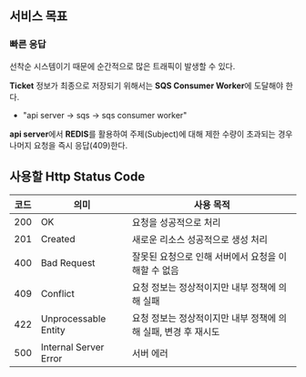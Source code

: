 ## 서비스 목표

### 빠른 응답

선착순 시스템이기 때문에 순간적으로 많은 트래픽이 발생할 수 있다.  

**Ticket** 정보가 최종으로 저장되기 위해서는 **SQS Consumer Worker**에 도달해야 한다.  
- "api server → sqs → sqs consumer worker"

**api server**에서 **REDIS**를 활용하여 주제(Subject)에 대해 제한 수량이 초과되는 경우 나머지 요청을 즉시 응답(409)한다.

## 사용할 Http Status Code

| 코드  | 의미                    | 사용 목적                                |
|-----|-----------------------|--------------------------------------|
| 200 | OK                    | 요청을 성공적으로 처리                         |
| 201 | Created               | 새로운 리소스 성공적으로 생성 처리                  |
| 400 | Bad Request           | 잘못된 요청으로 인해 서버에서 요청을 이해할 수 없음        |
| 409 | Conflict              | 요청 정보는 정상적이지만 내부 정책에 의해 실패           |
| 422 | Unprocessable Entity  | 요청 정보는 정상적이지만 내부 정책에 의해 실패, 변경 후 재시도 |
| 500 | Internal Server Error | 서버 에러                                |